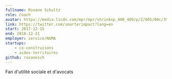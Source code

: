 ```yaml
---
fullname: Roxane Schultz
role: Coach
avatar: https://media.licdn.com/mpr/mpr/shrinknp_400_400/p/2/005/00c/39a/028a25f.jpg
link: https://twitter.com/smarterimpact?lang=en
start: 2017-12-15
end: 2018-12-31
employer: service/NUMA
startups:
    - co-construisons
    - aides-territoires
github: roxanesch
---
```


Fan d'utilité sociale et d'avocats
